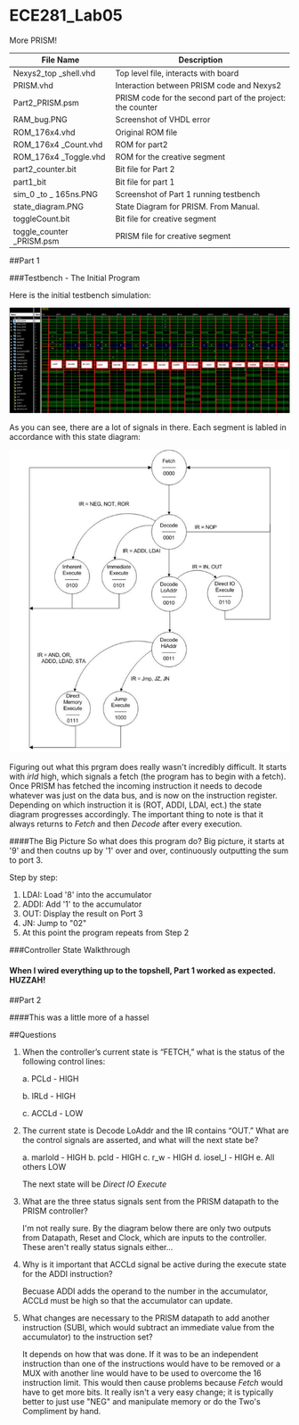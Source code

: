 ECE281_Lab05
============

More PRISM!

| File Name | Description |
------------|------------
Nexys2_top _shell.vhd | Top level file, interacts with board
PRISM.vhd | Interaction between PRISM code and Nexys2
Part2_PRISM.psm | PRISM code for the second part of the project: the counter
RAM_bug.PNG | Screenshot of VHDL error
ROM_176x4.vhd | Original ROM file
ROM_176x4 _Count.vhd | ROM for part2
ROM_176x4 _Toggle.vhd | ROM for the creative segment
part2_counter.bit | Bit file for Part 2
part1_bit | Bit file for part 1
sim_0 _to _ 165ns.PNG | Screenshot of Part 1 running testbench
state_diagram.PNG | State Diagram for PRISM. From Manual.
toggleCount.bit | Bit file for creative segment
toggle_counter _PRISM.psm | PRISM file for creative segment



##Part 1

###Testbench - The Initial Program

Here is the initial testbench simulation:

![alt text](https://github.com/byarbrough/ECE281_Lab05/blob/master/sim_0_to_165ns.PNG?raw=true "PRISM Testbench")

As you can see, there are a lot of signals in there. Each segment is labled in accordance with this state diagram:

![alt text](https://github.com/byarbrough/ECE281_Lab05/blob/master/state_diagram.PNG?raw=true "PRISM State Diagram")

Figuring out what this prgram does really wasn't incredibly difficult. It starts with _irld_ high, which signals a fetch (the program has to begin with a fetch). Once PRISM has fetched the incoming instruction it needs to decode whatever was just on the data bus, and is now on the instruction register. Depending on which instruction it is (ROT, ADDI, LDAI, ect.) the state diagram progresses accordingly. The important thing to note is that it always returns to _Fetch_ and then _Decode_ after every execution.

####The Big Picture
So what does this program do? Big picture, it starts at '9' and then coutns up by '1' over and over, continuously outputting the sum to port 3.

Step by step:
1. LDAI: Load '8' into the accumulator
2. ADDI: Add '1' to the accumulator
3. OUT: Display the result on Port 3
4. JN: Jump to "02"
5. At this point the program repeats from Step 2

###Controller State Walkthrough


#### When I wired everything up to the topshell, Part 1 worked as expected. HUZZAH!

##Part 2

####This was a little more of a hassel

##Questions

1.	When the controller’s current state is “FETCH,” what is the status of the following control lines:

    a. PCLd - HIGH
    
    b. IRLd - HIGH
    
    c. ACCLd - LOW

2.	The current state is Decode LoAddr and the IR contains “OUT.”  What are the control signals are asserted, and what will the next state be?

    a. marlold - HIGH
    b. pcld - HIGH
    c. r_w - HIGH
    d. iosel_l - HIGH
    e. All others LOW
    
    The next state will be _Direct IO Execute_

3.	What are the three status signals sent from the PRISM datapath to the PRISM controller?

    I'm not really sure. By the diagram below there are only two outputs from Datapath, Reset and Clock, which are inputs to the controller. These aren't really status signals either...

4.	Why is it important that ACCLd signal be active during the execute state for the ADDI instruction?

    Becuase ADDI adds the operand to the number in the accumulator, ACCLd must be high so that the accumulator can update.

5.	What changes are necessary to the PRISM datapath to add another instruction (SUBI, which would subtract an immediate value from the accumulator) to the instruction set?

    It depends on how that was done. If it was to be an independent instruction than one of the instructions would have to be removed or a MUX with another line would have to be used to overcome the 16 instruction limit. This would then cause problems because _Fetch_ would have to get more bits. It really isn't a very easy change; it is typically better to just use "NEG" and manipulate memory or do the Two's Compliment by hand.

